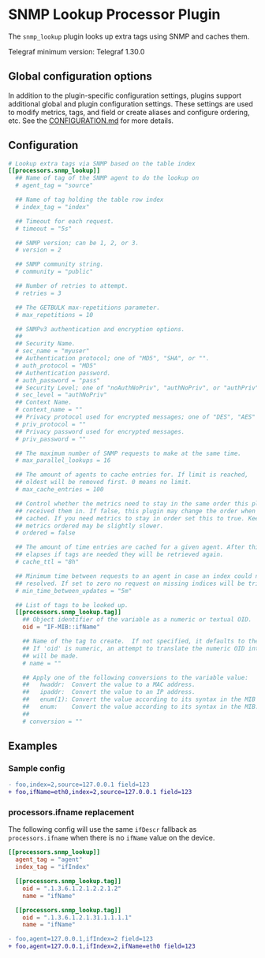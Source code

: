 # SNMP Lookup Processor Plugin

The `snmp_lookup` plugin looks up extra tags using SNMP and caches them.

Telegraf minimum version: Telegraf 1.30.0

## Global configuration options <!-- @/docs/includes/plugin_config.md -->

In addition to the plugin-specific configuration settings, plugins support
additional global and plugin configuration settings. These settings are used to
modify metrics, tags, and field or create aliases and configure ordering, etc.
See the [CONFIGURATION.md][CONFIGURATION.md] for more details.

[CONFIGURATION.md]: ../../../docs/CONFIGURATION.md#plugins

## Configuration

```toml @sample.conf
# Lookup extra tags via SNMP based on the table index
[[processors.snmp_lookup]]
  ## Name of tag of the SNMP agent to do the lookup on
  # agent_tag = "source"

  ## Name of tag holding the table row index
  # index_tag = "index"

  ## Timeout for each request.
  # timeout = "5s"

  ## SNMP version; can be 1, 2, or 3.
  # version = 2

  ## SNMP community string.
  # community = "public"

  ## Number of retries to attempt.
  # retries = 3

  ## The GETBULK max-repetitions parameter.
  # max_repetitions = 10

  ## SNMPv3 authentication and encryption options.
  ##
  ## Security Name.
  # sec_name = "myuser"
  ## Authentication protocol; one of "MD5", "SHA", or "".
  # auth_protocol = "MD5"
  ## Authentication password.
  # auth_password = "pass"
  ## Security Level; one of "noAuthNoPriv", "authNoPriv", or "authPriv".
  # sec_level = "authNoPriv"
  ## Context Name.
  # context_name = ""
  ## Privacy protocol used for encrypted messages; one of "DES", "AES" or "".
  # priv_protocol = ""
  ## Privacy password used for encrypted messages.
  # priv_password = ""

  ## The maximum number of SNMP requests to make at the same time.
  # max_parallel_lookups = 16

  ## The amount of agents to cache entries for. If limit is reached, 
  ## oldest will be removed first. 0 means no limit.
  # max_cache_entries = 100

  ## Control whether the metrics need to stay in the same order this plugin
  ## received them in. If false, this plugin may change the order when data is
  ## cached. If you need metrics to stay in order set this to true. Keeping the
  ## metrics ordered may be slightly slower.
  # ordered = false

  ## The amount of time entries are cached for a given agent. After this period
  ## elapses if tags are needed they will be retrieved again.
  # cache_ttl = "8h"

  ## Minimum time between requests to an agent in case an index could not be
  ## resolved. If set to zero no request on missing indices will be triggered.
  # min_time_between_updates = "5m"

  ## List of tags to be looked up.
  [[processors.snmp_lookup.tag]]
    ## Object identifier of the variable as a numeric or textual OID.
    oid = "IF-MIB::ifName"

    ## Name of the tag to create.  If not specified, it defaults to the value of 'oid'.
    ## If 'oid' is numeric, an attempt to translate the numeric OID into a textual OID
    ## will be made.
    # name = ""

    ## Apply one of the following conversions to the variable value:
    ##   hwaddr:  Convert the value to a MAC address.
    ##   ipaddr:  Convert the value to an IP address.
    ##   enum(1): Convert the value according to its syntax in the MIB (full).
    ##   enum:    Convert the value according to its syntax in the MIB.
    ##
    # conversion = ""
```

## Examples

### Sample config

```diff
- foo,index=2,source=127.0.0.1 field=123
+ foo,ifName=eth0,index=2,source=127.0.0.1 field=123
```

### processors.ifname replacement

The following config will use the same `ifDescr` fallback as `processors.ifname`
when there is no `ifName` value on the device.

```toml
[[processors.snmp_lookup]]
  agent_tag = "agent"
  index_tag = "ifIndex"

  [[processors.snmp_lookup.tag]]
    oid = ".1.3.6.1.2.1.2.2.1.2"
    name = "ifName"

  [[processors.snmp_lookup.tag]]
    oid = ".1.3.6.1.2.1.31.1.1.1.1"
    name = "ifName"
```

```diff
- foo,agent=127.0.0.1,ifIndex=2 field=123
+ foo,agent=127.0.0.1,ifIndex=2,ifName=eth0 field=123
```

